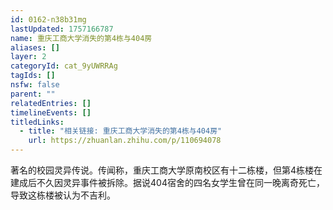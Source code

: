 ```yaml
---
id: 0162-n38b31mg
lastUpdated: 1757166787
name: 重庆工商大学消失的第4栋与404房
aliases: []
layer: 2
categoryId: cat_9yUWRRAg
tagIds: []
nsfw: false
parent: ""
relatedEntries: []
timelineEvents: []
titledLinks:
  - title: "相关链接: 重庆工商大学消失的第4栋与404房"
    url: https://zhuanlan.zhihu.com/p/110694078
---
```


著名的校园灵异传说。传闻称，重庆工商大学原南校区有十二栋楼，但第4栋楼在建成后不久因灵异事件被拆除。据说404宿舍的四名女学生曾在同一晚离奇死亡，导致这栋楼被认为不吉利。